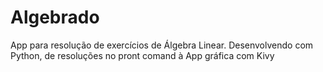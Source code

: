 # Algebrado
App para resolução de exercícios de Álgebra Linear. Desenvolvendo com Python, de resoluções no pront comand à App gráfica com Kivy 
